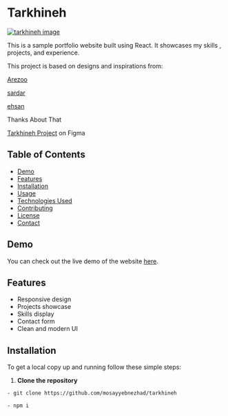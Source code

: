 # Tarkhineh

[
    ![tarkhineh image](https://repository-images.githubusercontent.com/833374287/5387f4c1-fe81-47e5-9a06-ad2839d690ec "tarkhineh image")
](https://www.figma.com/community/file/1231631272542945983)

This is a sample portfolio website built using React. It showcases my skills , projects, and experience.

This project is based on designs and inspirations from:

[Arezoo](https://www.figma.com/@rwish77)

[sardar](https://www.figma.com/@sardar_wazifeh)

[ehsan](https://www.figma.com/@theehsanez)

Thanks About That

[Tarkhineh Project](https://www.figma.com/community/file/1231631272542945983) on Figma

## Table of Contents

- [Demo](#demo)
- [Features](#features)
- [Installation](#installation)
- [Usage](#usage)
- [Technologies Used](#technologies-used)
- [Contributing](#contributing)
- [License](#license)
- [Contact](#contact)

## Demo

You can check out the live demo of the website [here]([https://tarkhineh-three.vercel.app](https://tarkhineh-msy.vercel.app/home)).

## Features

- Responsive design
- Projects showcase
- Skills display
- Contact form
- Clean and modern UI

## Installation

To get a local copy up and running follow these simple steps:

1. **Clone the repository**

```bash
- git clone https://github.com/mosayyebnezhad/tarkhineh

- npm i
```
